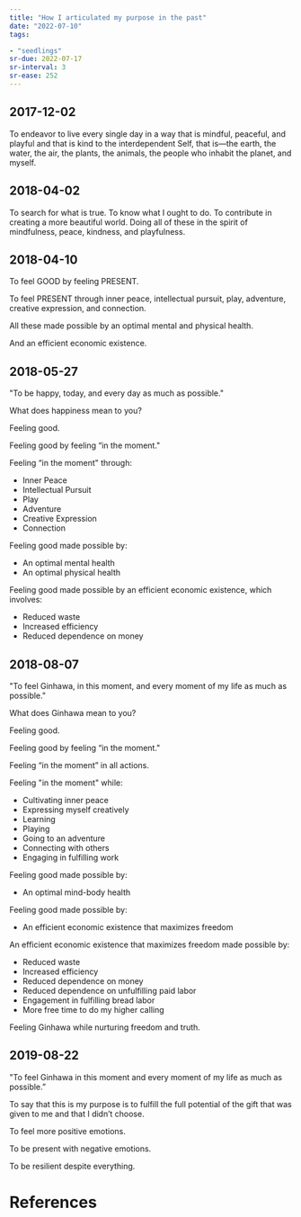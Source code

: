 ```yaml
---
title: "How I articulated my purpose in the past"
date: "2022-07-10"
tags:

- "seedlings"
sr-due: 2022-07-17
sr-interval: 3
sr-ease: 252
---
```


## 2017-12-02

To endeavor to live every single day in a way that is mindful, peaceful, and playful and that is kind to the interdependent Self, that is—the earth, the water, the air, the plants, the animals, the people who inhabit the planet, and myself.

## 2018-04-02

To search for what is true. To know what I ought to do. To contribute in creating a more beautiful world. Doing all of these in the spirit of mindfulness, peace, kindness, and playfulness.

## 2018-04-10

To feel GOOD by feeling PRESENT.

To feel PRESENT through inner peace, intellectual pursuit, play, adventure, creative expression, and connection.

All these made possible by an optimal mental and physical health.

And an efficient economic existence.

## 2018-05-27

"To be happy, today, and every day as much as possible."

What does happiness mean to you?

Feeling good.

Feeling good by feeling “in the moment."

Feeling “in the moment" through:

- Inner Peace
- Intellectual Pursuit
- Play
- Adventure
- Creative Expression
- Connection

Feeling good made possible by:

- An optimal mental health
- An optimal physical health

Feeling good made possible by an efficient economic existence, which involves:

- Reduced waste
- Increased efficiency
- Reduced dependence on money

## 2018-08-07

"To feel Ginhawa, in this moment, and every moment of my life as much as possible."

What does Ginhawa mean to you?

Feeling good.

Feeling good by feeling “in the moment."

Feeling “in the moment” in all actions.

Feeling "in the moment" while:

- Cultivating inner peace
- Expressing myself creatively
- Learning
- Playing
- Going to an adventure
- Connecting with others
- Engaging in fulfilling work

Feeling good made possible by:

- An optimal mind-body health

Feeling good made possible by:

- An efficient economic existence that maximizes freedom

An efficient economic existence that maximizes freedom made possible by:

- Reduced waste
- Increased efficiency
- Reduced dependence on money
- Reduced dependence on unfulfilling paid labor
- Engagement in fulfilling bread labor
- More free time to do my higher calling

Feeling Ginhawa while nurturing freedom and truth.

## 2019-08-22

"To feel Ginhawa in this moment and every moment of my life as much as possible.”

To say that this is my purpose is to fulfill the full potential of the gift that was given to me and that I didn’t choose.

To feel more positive emotions.

To be present with negative emotions.

To be resilient despite everything.

# References
